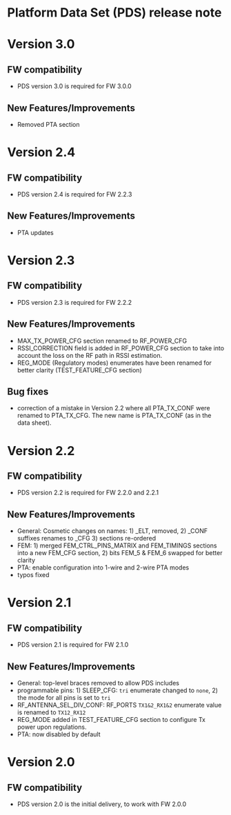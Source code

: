 Platform Data Set (PDS) release note
====================================

# Version 3.0
## FW compatibility
* PDS version 3.0 is required for FW 3.0.0

## New Features/Improvements
* Removed PTA section


# Version 2.4
## FW compatibility
* PDS version 2.4 is required for FW 2.2.3

## New Features/Improvements
* PTA updates


# Version 2.3
## FW compatibility
* PDS version 2.3 is required for FW 2.2.2

## New Features/Improvements
* MAX_TX_POWER_CFG section renamed to RF_POWER_CFG
* RSSI_CORRECTION field is added in RF_POWER_CFG section to take into account the loss on the RF path in RSSI estimation.
* REG_MODE (Regulatory modes) enumerates have been renamed for better clarity (TEST_FEATURE_CFG section)

## Bug fixes
* correction of a mistake in Version 2.2 where all PTA_TX_CONF were renamed to PTA_TX_CFG. The new name is PTA_TX_CONF (as in the data sheet).


# Version 2.2
## FW compatibility
* PDS version 2.2 is required for FW 2.2.0 and 2.2.1

## New Features/Improvements
* General: Cosmetic changes on names: 1) _ELT, removed, 2) _CONF suffixes renames to _CFG 3) sections re-ordered
* FEM: 1) merged FEM_CTRL_PINS_MATRIX and FEM_TIMINGS sections into a new FEM_CFG section, 2) bits FEM_5 & FEM_6 swapped for better clarity
* PTA: enable configuration into 1-wire and 2-wire PTA modes
* typos fixed


# Version 2.1
## FW compatibility
* PDS version 2.1 is required for FW 2.1.0

## New Features/Improvements
* General: top-level braces removed to allow PDS includes
* programmable pins: 1) SLEEP_CFG: `tri` enumerate changed to `none`, 2) the mode for all pins is set to `tri`
* RF_ANTENNA_SEL_DIV_CONF: RF_PORTS `TX1&2_RX1&2` enumerate value is renamed to `TX12_RX12`
* REG_MODE added in TEST_FEATURE_CFG section to configure Tx power upon regulations.
* PTA: now disabled by default

# Version 2.0
## FW compatibility
* PDS version 2.0 is the initial delivery, to work with FW 2.0.0